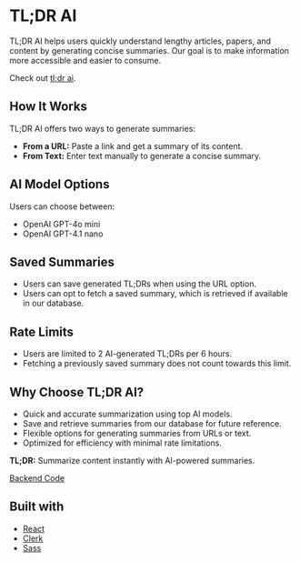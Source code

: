 # TL;DR AI

TL;DR AI helps users quickly understand lengthy articles, papers, and content by generating concise summaries. Our goal is to make information more accessible and easier to consume.

Check out [tl;dr ai](https://tldr-ai.prathamjaiswal.com).

## How It Works

TL;DR AI offers two ways to generate summaries:
- **From a URL:** Paste a link and get a summary of its content.
- **From Text:** Enter text manually to generate a concise summary.

## AI Model Options

Users can choose between:
- OpenAI GPT-4o mini
- OpenAI GPT-4.1 nano

## Saved Summaries

- Users can save generated TL;DRs when using the URL option.
- Users can opt to fetch a saved summary, which is retrieved if available in our database.

## Rate Limits

- Users are limited to 2 AI-generated TL;DRs per 6 hours.
- Fetching a previously saved summary does not count towards this limit.

## Why Choose TL;DR AI?
- Quick and accurate summarization using top AI models.
- Save and retrieve summaries from our database for future reference.
- Flexible options for generating summaries from URLs or text.
- Optimized for efficiency with minimal rate limitations.

**TL;DR:** Summarize content instantly with AI-powered summaries.

[Backend Code](https://github.com/pratham-jaiswal/tldr-server)

## Built with

- [React](https://react.dev/)
- [Clerk](https://clerk.com/)
- [Sass](https://sass-lang.com/)
